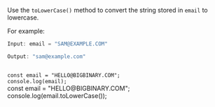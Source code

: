 Use the `toLowerCase()` method
to convert the string
stored in `email`
to lowercase.

For example:
```js
Input: email = "SAM@EXAMPLE.COM"

Output: "sam@example.com"
```
<codeblock language="javascript" type="exercise" testMode="fixedInput">
<code>
const email = "HELLO@BIGBINARY.COM";
console.log(email);
</code>

<solution>
const email = "HELLO@BIGBINARY.COM";
console.log(email.toLowerCase());
</solution>
</codeblock>
